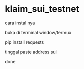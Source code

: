 # klaim_sui_testnet

cara instal nya 

buka di terminal window/termux

pip install requests

tinggal paste address sui

done

